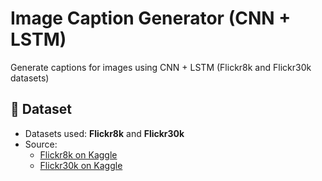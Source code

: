 # Image Caption Generator (CNN + LSTM)

Generate captions for images using CNN + LSTM (Flickr8k and Flickr30k datasets)

## 🧠 Dataset
- Datasets used: **Flickr8k** and **Flickr30k**
- Source:  
  - [Flickr8k on Kaggle](https://www.kaggle.com/datasets/adityajn105/flickr8k)  
  - [Flickr30k on Kaggle](https://www.kaggle.com/datasets/adityajn105/flickr30k)


